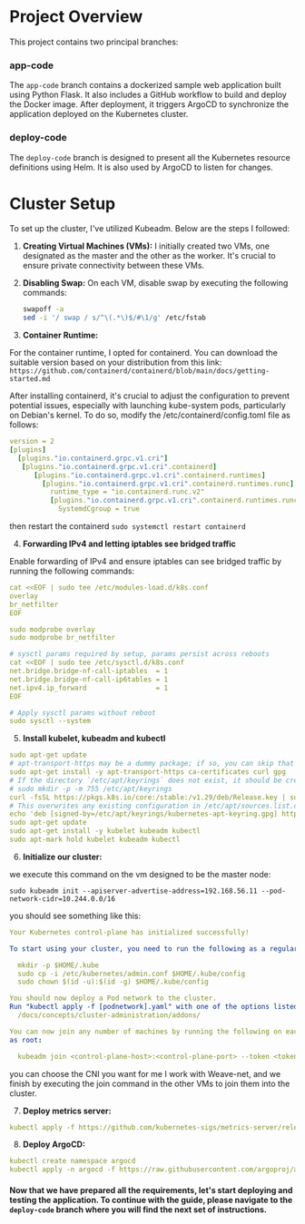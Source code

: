 # Project Overview

This project contains two principal branches:

### app-code

The `app-code` branch contains a dockerized sample web application built using Python Flask. It also includes a GitHub workflow to build and deploy the Docker image. After deployment, it triggers ArgoCD to synchronize the application deployed on the Kubernetes cluster.

### deploy-code

The `deploy-code` branch is designed to present all the Kubernetes resource definitions using Helm. It is also used by ArgoCD to listen for changes.


# Cluster Setup

To set up the cluster, I've utilized Kubeadm. Below are the steps I followed:

1. **Creating Virtual Machines (VMs):**
   I initially created two VMs, one designated as the master and the other as the worker. It's crucial to ensure private connectivity between these VMs.

2. **Disabling Swap:**
   On each VM, disable swap by executing the following commands:
   ```bash
   swapoff -a
   sed -i '/ swap / s/^\(.*\)$/#\1/g' /etc/fstab

3. **Container Runtime:**

For the container runtime, I opted for containerd. You can download the suitable version based on your distribution from this link: `https://github.com/containerd/containerd/blob/main/docs/getting-started.md`

After installing containerd, it's crucial to adjust the configuration to prevent potential issues, especially with launching kube-system pods, particularly on Debian's kernel. To do so, modify the /etc/containerd/config.toml file as follows:
```yaml
version = 2
[plugins]
  [plugins."io.containerd.grpc.v1.cri"]
   [plugins."io.containerd.grpc.v1.cri".containerd]
      [plugins."io.containerd.grpc.v1.cri".containerd.runtimes]
        [plugins."io.containerd.grpc.v1.cri".containerd.runtimes.runc]
          runtime_type = "io.containerd.runc.v2"
          [plugins."io.containerd.grpc.v1.cri".containerd.runtimes.runc.options]
            SystemdCgroup = true
```
then restart the containerd `sudo systemctl restart containerd`

4. **Forwarding IPv4 and letting iptables see bridged traffic**

Enable forwarding of IPv4 and ensure iptables can see bridged traffic by running the following commands:
```yaml
cat <<EOF | sudo tee /etc/modules-load.d/k8s.conf
overlay
br_netfilter
EOF

sudo modprobe overlay
sudo modprobe br_netfilter

# sysctl params required by setup, params persist across reboots
cat <<EOF | sudo tee /etc/sysctl.d/k8s.conf
net.bridge.bridge-nf-call-iptables  = 1
net.bridge.bridge-nf-call-ip6tables = 1
net.ipv4.ip_forward                 = 1
EOF

# Apply sysctl params without reboot
sudo sysctl --system
```
5. **Install kubelet, kubeadm and kubectl**
```yaml
sudo apt-get update
# apt-transport-https may be a dummy package; if so, you can skip that package
sudo apt-get install -y apt-transport-https ca-certificates curl gpg
# If the directory `/etc/apt/keyrings` does not exist, it should be created before the curl command, read the note below.
# sudo mkdir -p -m 755 /etc/apt/keyrings
curl -fsSL https://pkgs.k8s.io/core:/stable:/v1.29/deb/Release.key | sudo gpg --dearmor -o /etc/apt/keyrings/kubernetes-apt-keyring.gpg
# This overwrites any existing configuration in /etc/apt/sources.list.d/kubernetes.list
echo 'deb [signed-by=/etc/apt/keyrings/kubernetes-apt-keyring.gpg] https://pkgs.k8s.io/core:/stable:/v1.29/deb/ /' | sudo tee /etc/apt/sources.list.d/kubernetes.list
sudo apt-get update
sudo apt-get install -y kubelet kubeadm kubectl
sudo apt-mark hold kubelet kubeadm kubectl
```
6. **Initialize our cluster:**

we execute this command on the vm designed to be the master node:
``` 
sudo kubeadm init --apiserver-advertise-address=192.168.56.11 --pod-network-cidr=10.244.0.0/16
```
you should see something like this:
```yaml
Your Kubernetes control-plane has initialized successfully!

To start using your cluster, you need to run the following as a regular user:

  mkdir -p $HOME/.kube
  sudo cp -i /etc/kubernetes/admin.conf $HOME/.kube/config
  sudo chown $(id -u):$(id -g) $HOME/.kube/config

You should now deploy a Pod network to the cluster.
Run "kubectl apply -f [podnetwork].yaml" with one of the options listed at:
  /docs/concepts/cluster-administration/addons/

You can now join any number of machines by running the following on each node
as root:

  kubeadm join <control-plane-host>:<control-plane-port> --token <token> --discovery-token-ca-cert-hash sha256:<hash>
  ```
you can choose the CNI you want for me I work with Weave-net, and 
we finish by executing the join command in the other VMs to join them into the cluster.

7. **Deploy metrics server:**
```yaml
kubectl apply -f https://github.com/kubernetes-sigs/metrics-server/releases/latest/download/components.yaml
```

8. **Deploy ArgoCD:**
```yaml
kubectl create namespace argocd
kubectl apply -n argocd -f https://raw.githubusercontent.com/argoproj/argo-cd/stable/manifests/install.yaml
```

#### Now that we have prepared all the requirements, let's start deploying and testing the application. To continue with the guide, please navigate to the `deploy-code` branch where you will find the next set of instructions.
